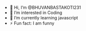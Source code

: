 - 👋 Hi, I’m @BHUVANBASTAKOTI231
- 👀 I’m interested in Coding
- 🌱 I’m currently learning javascript
- ⚡ Fun fact: I am funny

<!---
BHUVANBASTAKOTI231/BHUVANBASTAKOTI231 is a ✨ special ✨ repository because its `README.md` (this file) appears on your GitHub profile.
You can click the Preview link to take a look at your changes.
--->
